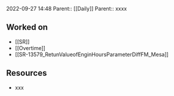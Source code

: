 2022-09-27 14:48
Parent:: [[Daily]] 
Parent:: xxxx

## Worked on

- [[SR]]
- [[Overtime]]
- [[SR-13579_RetunValueofEnginHoursParameterDiffFM_Mesa]]

## Resources

- xxx

